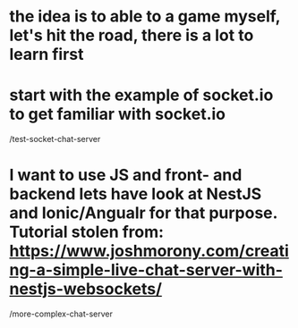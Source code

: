 # the idea is to able to a game myself, let's hit the road, there is a lot to learn first

# start with the example of socket.io to get familiar with socket.io
/test-socket-chat-server

# I want to use JS and front- and backend lets have look at NestJS and Ionic/Angualr for that purpose. Tutorial stolen from: https://www.joshmorony.com/creating-a-simple-live-chat-server-with-nestjs-websockets/
/more-complex-chat-server

